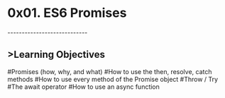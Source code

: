 <h1>0x01. ES6 Promises</h1>
----------------------------

<h2>>Learning Objectives</h2>
#Promises (how, why, and what)
#How to use the then, resolve, catch methods
#How to use every method of the Promise object
#Throw / Try
#The await operator
#How to use an async function
